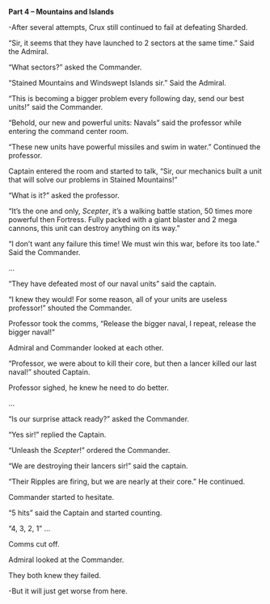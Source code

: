 **Part 4 – Mountains and Islands**

-After several attempts, Crux still continued to fail at defeating Sharded.

“Sir, it seems that they have launched to 2 sectors at the same time.” Said the Admiral.

“What sectors?” asked the Commander.

“Stained Mountains and Windswept Islands sir.” Said the Admiral.

“This is becoming a bigger problem every following day, send our best units!” said the Commander.

“Behold, our new and powerful units: Navals” said the professor while entering the command center room.

“These new units have powerful missiles and swim in water.” Continued the professor.

Captain entered the room and started to talk, “Sir, our mechanics built a unit that will solve our problems in Stained Mountains!”

“What is it?” asked the professor.

“It’s the one and only, *Scepter*, it’s a walking battle station, 50 times more powerful then Fortress. Fully packed with a giant blaster and 2 mega cannons, this unit can destroy anything on its way.”

“I don’t want any failure this time! We must win this war, before its too late.” Said the Commander.

…

“They have defeated most of our naval units” said the captain.

“I knew they would! For some reason, all of your units are useless professor!” shouted the Commander.

Professor took the comms, “Release the bigger naval, I repeat, release the bigger naval!”

Admiral and Commander looked at each other.

“Professor, we were about to kill their core, but then a lancer killed our last naval!” shouted Captain.

Professor sighed, he knew he need to do better.

…

“Is our surprise attack ready?” asked the Commander.

“Yes sir!” replied the Captain.

“Unleash the *Scepter*!” ordered the Commander. 

“We are destroying their lancers sir!” said the captain.

“Their Ripples are firing, but we are nearly at their core.” He continued.

Commander started to hesitate.

“5 hits” said the Captain and started counting.

“4, 3, 2, 1” …

Comms cut off.

Admiral looked at the Commander.

They both knew they failed.

-But it will just get worse from here.

